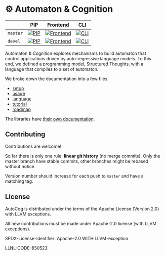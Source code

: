 &#9881; Automaton & Cognition
=============================

|   | PIP | Frontend | CLI |
|---|---|---|---|
| `master` | [![PIP](https://github.com/LLNL/AutoCog/workflows/pip/badge.svg?branch=master)](https://github.com/LLNL/AutoCog/actions) | [![Frontend](https://github.com/LLNL/AutoCog/workflows/frontend/badge.svg?branch=master)](https://github.com/LLNL/AutoCog/actions) | [![CLI](https://github.com/LLNL/AutoCog/actions/workflows/cli.yml/badge.svg?branch=master)](https://github.com/LLNL/AutoCog/actions) |
| `devel` | [![PIP](https://github.com/LLNL/AutoCog/workflows/pip/badge.svg?branch=devel)](https://github.com/LLNL/AutoCog/actions) | [![Frontend](https://github.com/LLNL/AutoCog/workflows/frontend/badge.svg?branch=devel)](https://github.com/LLNL/AutoCog/actions) | [![CLI](https://github.com/LLNL/AutoCog/actions/workflows/cli.yml/badge.svg?branch=devel)](https://github.com/LLNL/AutoCog/actions) |

Automaton & Cognition explores mechanisms to build automaton that control applications driven by auto-regressive language models.
To this end, we defined a programming model, Structured Thoughts, with a language that compiles to a set of automaton.

We broke down the documentation into a few files:
 - [setup](./docs/setup.md)
 - [usage](./docs/usage.md)
 - [language](./docs/language.md)
 - [tutorial](./docs/tutorial.md)
 - [roadmap](./docs/roadmap.md)

The libraries have [their own documentation](./share/library/README.md).

## Contributing

Contributions are welcome!

So far there is only one rule: **linear git history** (no merge commits).
Only the master branch have stable commits, other branches might be rebased without notice.

Version number should increase for each push to `master` and have a matching tag.

## License

AutoCog is distributed under the terms of the Apache License (Version 2.0) with LLVM exceptions.

All new contributions must be made under Apache-2.0 license (with LLVM exceptions).

SPDX-License-Identifier: Apache-2.0 WITH LLVM-exception

LLNL-CODE-850523
